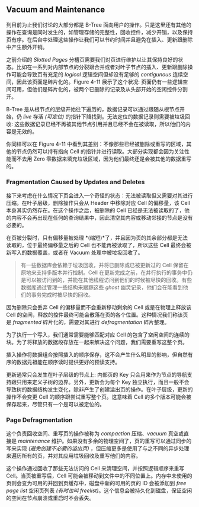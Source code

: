 ## Vacuum and Maintenance

到目前为止我们讨论的大部分都是 B-Tree 面向用户的操作。只是这里还有其他的操作在查询是同时发生的，如管理存储的完整性，回收控件，减少开销，以及保持页有序。在后台中处理这些操作让我们可以节约时间并且避免在插入、更新跟删除中产生额外开销。

之前介绍的 *Slotted Pages* 分槽页需要我们对页进行维护以让其保持良好的状态。比如在一系列对内部节点的分裂跟合并或者对叶子节点的插入、更新跟删除操作可能会导致页有充足的 *logical* 逻辑空间但却没有足够的 *contigunous* 连续空间，因此该页面是碎片化的。Figure 4-11 展示了这个状况: 页面仍有一些逻辑空间可用，但他们是碎片化的，被两个已删除的记录及从头部开始的空闲控件分割开。

B-Tree 是从根节点的层级开始往下遍历的，数据记录可以通过跟随从根节点开始，仍 *live* 存活 *(可定位)* 的指针下降找到。无法定位的数据记录则需要被垃圾回收: 这些数据记录已经不再被其他节点引用并且已经不会在被读取，所以他们的内容是无效的。

你同样可以在 Figure 4-11 中看到其差别：不像那些已经被删除或重写的区域，其他的节点仍然可以持有指向 Cell 的指针并进行读取。大部分实现都会因为关注性能而不去用 Zero 零数据来填充垃圾区域，因为他们最终还是会被其他的数据重写的。

### Fragmentation Caused by Updates and Deletes

接下来考虑在什么情况下页会进入一个奇怪的状态：无法被读取但又需要对其进行压缩。在叶子层级，删除操作只会从 Header 中移除对应 Cell 的偏移量，该 Cell 本身其实仍然存在。在这个操作之后，被删除的 Cell 已经是无法被读取的了，他的内容不会再出现在任何的查询结果中，因此清空其内容或移动邻接的节点是没有必要的。

在页被分裂时，只有偏移量被处理 *(缩短)*了，并且因为页的其余部分都是无法读取的，位于最终偏移量之后的 Cell 也不能再被读取了，所以这些 Cell 最终会被新写入的数据覆盖，或者在 Vacuum 处理中被垃圾回收了。

> 有一些数据库会依赖于垃圾回收，并将已删除或已被更新过的 Cell 保留在原地来支持多版本并行控制。Cell 在更新完成之前，在并行执行的事务中仍是可以被访问到的，并能在其他线程访问到他们的时候被尽快的回收。有些数据库通过管理一些结构来跟踪这些 *ghost* 幽灵记录，他们会在能看到他们的事务完成时被尽快的回收。

因为删除只会丢弃 Cell 的偏移量而不会重新移动剩余的 Cell 或是在物理上释放该 Cell 的空间，释放的控件最终可能会散落在页的各个位置。这种情况我们称该页是 *fragmented* 碎片化的，需要对其进行 *defragmentation* 碎片整理。

为了执行一个写入，我们通常需要能够匹配对应 Cell 的包含了空闲空间的连续的块。为了将释放的数据段存放在一起来解决这个问题，我们需要重写这整个页。

插入操作将数据组合按照插入的顺序保存，这不会产生什么明显的影响，但自然有序的数据元祖能在顺序读时提供更好的预读支持。

更新通常只会发生在叶子层级的节点上: 内部页的 Key 只会用来作为节点的导航支持跟只用来定义子树的边界。另外，更新会为每个 Key 独立执行，而且一般不会导致树的数据结构发生变化，除非产生了创建溢出页的操作。在叶子层级，更新的操作不会变更 Cell 的顺序跟尝试重写整个页。这意味着 Cell 的多个版本可能会被保存起来，尽管只有一个是可以被定位的。

### Page Defragmentation

这个负责回收空间、重写页的操作被称为 *compaction* 压缩、*vacuum* 真空或直接是 *maintenance* 维护。如果没有多余的物理空间了，页的重写可以通过同步的写来实现 *(避免创建不必要的溢出页)* ，但压缩更多是使用了与之不同的异步处理来遍历所有的页，并对其应用垃圾回收及重写他们的内容。

这个操作通过回收了那些无法访问的 Cell 来清理空间，并按照逻辑顺序来重写 Cell。当页被重写后，Cell 可能会被移动到文件中的不同位置上。内存中未使用的页则会变为可用的并回到页缓存中，磁盘中新的可用的页的 ID 会被添加到 *free page list* 空闲页列表 *(有时也叫  freelist)*。这个信息会被持久化到磁盘，保证空闲的空间在节点崩溃或重启时不会丢失。